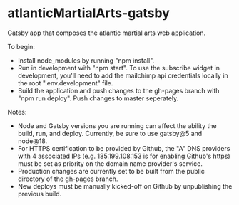 # atlanticMartialArts-gatsby

Gatsby app that composes the atlantic martial arts web application.

To begin:

- Install node_modules by running "npm install".
- Run in development with "npm start". To use the subscribe widget in development, you'll need to add the mailchimp api credentials locally in the root ".env.development" file.
- Build the application and push changes to the gh-pages branch with "npm run deploy". Push changes to master seperately.

Notes:

- Node and Gatsby versions you are running can affect the ability the build, run, and deploy. Currently, be sure to use gatsby@5 and node@18.
- For HTTPS certification to be provided by Github, the "A" DNS providers with 4 associated IPs (e.g. 185.199.108.153 is for enabling Github's https) must be set as priority on the domain name provider's service.
- Production changes are currently set to be built from the public directory of the gh-pages branch.
- New deploys must be manually kicked-off on Github by unpublishing the previous build.
